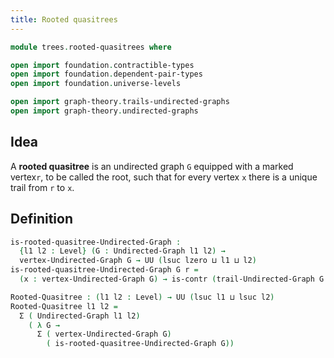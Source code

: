 ```yaml
---
title: Rooted quasitrees
---
```


```agda
module trees.rooted-quasitrees where

open import foundation.contractible-types
open import foundation.dependent-pair-types
open import foundation.universe-levels

open import graph-theory.trails-undirected-graphs
open import graph-theory.undirected-graphs
```

## Idea

A **rooted quasitree** is an undirected graph `G` equipped with a marked vertex`r`, to be called the root, such that for every vertex `x` there is a unique trail from `r` to `x`.

## Definition

```agda
is-rooted-quasitree-Undirected-Graph :
  {l1 l2 : Level} (G : Undirected-Graph l1 l2) →
  vertex-Undirected-Graph G → UU (lsuc lzero ⊔ l1 ⊔ l2)
is-rooted-quasitree-Undirected-Graph G r =
  (x : vertex-Undirected-Graph G) → is-contr (trail-Undirected-Graph G r x)

Rooted-Quasitree : (l1 l2 : Level) → UU (lsuc l1 ⊔ lsuc l2)
Rooted-Quasitree l1 l2 =
  Σ ( Undirected-Graph l1 l2)
    ( λ G →
      Σ ( vertex-Undirected-Graph G)
        ( is-rooted-quasitree-Undirected-Graph G))
```
